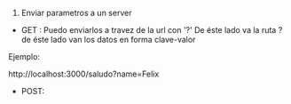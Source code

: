 1. Enviar parametros a un server
  - GET : Puedo enviarlos a travez de la url con '?'
  De éste lado va la ruta ? de éste lado van los datos en forma clave-valor

  Ejemplo:

  http://localhost:3000/saludo?name=Felix

  - POST: 